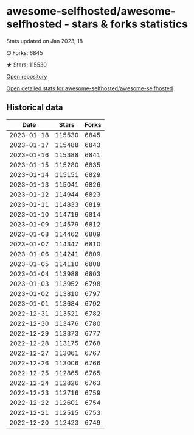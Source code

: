 # awesome-selfhosted/awesome-selfhosted - stars & forks statistics

Stats updated on Jan 2023, 18

☋ Forks: 6845

★ Stars: 115530

[Open repository](https://github.com/awesome-selfhosted/awesome-selfhosted)

[Open detailed stats for awesome-selfhosted/awesome-selfhosted](https://reviewgithub.com/rep/awesome-selfhosted/awesome-selfhosted)

## Historical data
| Date | Stars | Forks |
|------|-------|-------|
| 2023-01-18 | 115530 | 6845 | 
| 2023-01-17 | 115488 | 6843 | 
| 2023-01-16 | 115388 | 6841 | 
| 2023-01-15 | 115280 | 6835 | 
| 2023-01-14 | 115151 | 6829 | 
| 2023-01-13 | 115041 | 6826 | 
| 2023-01-12 | 114944 | 6823 | 
| 2023-01-11 | 114833 | 6819 | 
| 2023-01-10 | 114719 | 6814 | 
| 2023-01-09 | 114579 | 6812 | 
| 2023-01-08 | 114462 | 6809 | 
| 2023-01-07 | 114347 | 6810 | 
| 2023-01-06 | 114241 | 6809 | 
| 2023-01-05 | 114110 | 6808 | 
| 2023-01-04 | 113988 | 6803 | 
| 2023-01-03 | 113952 | 6798 | 
| 2023-01-02 | 113810 | 6797 | 
| 2023-01-01 | 113684 | 6792 | 
| 2022-12-31 | 113521 | 6782 | 
| 2022-12-30 | 113476 | 6780 | 
| 2022-12-29 | 113373 | 6777 | 
| 2022-12-28 | 113175 | 6768 | 
| 2022-12-27 | 113061 | 6767 | 
| 2022-12-26 | 113006 | 6766 | 
| 2022-12-25 | 112865 | 6765 | 
| 2022-12-24 | 112826 | 6763 | 
| 2022-12-23 | 112716 | 6759 | 
| 2022-12-22 | 112601 | 6754 | 
| 2022-12-21 | 112515 | 6753 | 
| 2022-12-20 | 112423 | 6749 | 

